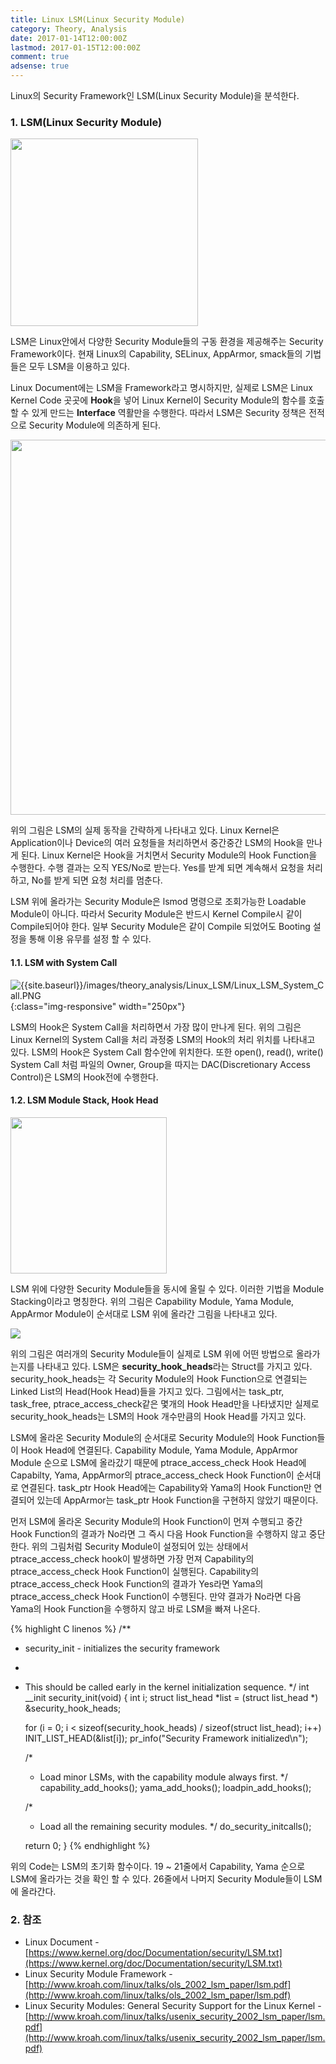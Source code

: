 ```yaml
---
title: Linux LSM(Linux Security Module)
category: Theory, Analysis
date: 2017-01-14T12:00:00Z
lastmod: 2017-01-15T12:00:00Z
comment: true
adsense: true
---
```


Linux의 Security Framework인 LSM(Linux Security Module)을 분석한다.

### 1. LSM(Linux Security Module)

<img src="{{site.baseurl}}/images/theory_analysis/Linux_LSM/Linux_LSM_Framework.PNG" width="300px">

LSM은 Linux안에서 다양한 Security Module들의 구동 환경을 제공해주는 Security Framework이다. 현재 Linux의 Capability, SELinux, AppArmor, smack들의 기법들은 모두 LSM을 이용하고 있다.

Linux Document에는 LSM을 Framework라고 명시하지만, 실제로 LSM은 Linux Kernel Code 곳곳에 **Hook**을 넣어 Linux Kernel이 Security Module의 함수를 호출할 수 있게 만드는 **Interface** 역활만을 수행한다. 따라서 LSM은 Security 정책은 전적으로 Security Module에 의존하게 된다.

<img src="{{site.baseurl}}/images/theory_analysis/Linux_LSM/Linux_LSM_Query.PNG" width="600px">

위의 그림은 LSM의 실제 동작을 간략하게 나타내고 있다. Linux Kernel은 Application이나 Device의 여러 요청들을 처리하면서 중간중간 LSM의 Hook을 만나게 된다. Linux Kernel은 Hook을 거치면서 Security Module의 Hook Function을 수행한다. 수행 결과는 오직 YES/No로 받는다. Yes를 받계 되면 계속해서 요청을 처리하고, No를 받게 되면 요청 처리를 멈춘다.

LSM 위에 올라가는 Security Module은 lsmod 명령으로 조회가능한 Loadable Module이 아니다. 따라서 Security Module은 반드시 Kernel Compile시 같이 Compile되어야 한다. 일부 Security Module은 같이 Compile 되었어도 Booting 설정을 통해 이용 유무를 설정 할 수 있다.

#### 1.1. LSM with System Call

![{{site.baseurl}}/images/theory_analysis/Linux_LSM/Linux_LSM_System_Call.PNG]({{site.baseurl}}/images/theory_analysis/Linux_LSM/Linux_LSM_System_Call.PNG){:class="img-responsive" width="250px"}

LSM의 Hook은 System Call을 처리하면서 가장 많이 만나게 된다. 위의 그림은 Linux Kernel의 System Call을 처리 과정중 LSM의 Hook의 처리 위치를 나타내고 있다. LSM의 Hook은 System Call 함수안에 위치한다. 또한 open(), read(), write() System Call 처럼 파일의 Owner, Group을 따지는 DAC(Discretionary Access Control)은 LSM의 Hook전에 수행한다.

#### 1.2. LSM Module Stack, Hook Head

<img src="{{site.baseurl}}/images/theory_analysis/Linux_LSM/Linux_LSM_Stack.PNG" width="250px">

LSM 위에 다양한 Security Module들을 동시에 올릴 수 있다. 이러한 기법을 Module Stacking이라고 명칭한다. 위의 그림은 Capability Module, Yama Module, AppArmor Module이 순서대로 LSM 위에 올라간 그림을 나타내고 있다.

![]({{site.baseurl}}/images/theory_analysis/Linux_LSM/Linux_LSM_Function_Pointer.PNG)

위의 그림은 여러개의 Security Module들이 실제로 LSM 위에 어떤 방법으로 올라가는지를 나타내고 있다. LSM은 **security_hook_heads**라는 Struct를 가지고 있다. security_hook_heads는 각 Security Module의 Hook Function으로 연결되는 Linked List의 Head(Hook Head)들을 가지고 있다. 그림에서는 task_ptr, task_free, ptrace_access_check같은 몇개의 Hook Head만을 나타냈지만 실제로 security_hook_heads는 LSM의 Hook 개수만큼의 Hook Head를 가지고 있다.

LSM에 올라온 Security Module의 순서대로 Security Module의 Hook Function들이 Hook Head에 연결된다. Capability Module, Yama Module, AppArmor Module 순으로 LSM에 올라갔기 때문에 ptrace_access_check Hook Head에 Capabilty, Yama, AppArmor의 ptrace_access_check Hook Function이 순서대로 연결된다. task_ptr Hook Head에는 Capability와 Yama의 Hook Function만 연결되어 있는데 AppArmor는 task_ptr Hook Function을 구현하지 않았기 때문이다.

먼저 LSM에 올라온 Security Module의 Hook Function이 먼져 수행되고 중간 Hook Function의 결과가 No라면 그 즉시 다음 Hook Function을 수행하지 않고 중단한다. 위의 그림처럼 Security Module이 설정되어 있는 상태에서 ptrace_access_check hook이 발생하면 가장 먼져 Capability의 ptrace_access_check Hook Function이 실행된다. Capability의 ptrace_access_check Hook Function의 결과가 Yes라면 Yama의 ptrace_access_check Hook Function이 수행된다. 만약 결과가 No라면 다음 Yama의 Hook Function을 수행하지 않고 바로 LSM을 빠져 나온다.

{% highlight C linenos %}
/**
 * security_init - initializes the security framework
 *
 * This should be called early in the kernel initialization sequence.
 */
int __init security_init(void)
{
	int i;
	struct list_head *list = (struct list_head *) &security_hook_heads;

	for (i = 0; i < sizeof(security_hook_heads) / sizeof(struct list_head);
	     i++)
		INIT_LIST_HEAD(&list[i]);
	pr_info("Security Framework initialized\n");

	/*
	 * Load minor LSMs, with the capability module always first.
	 */
	capability_add_hooks();
	yama_add_hooks();
	loadpin_add_hooks();

	/*
	 * Load all the remaining security modules.
	 */
	do_security_initcalls();

	return 0;
}
{% endhighlight %}

위의 Code는 LSM의 초기화 함수이다. 19 ~ 21줄에서 Capability, Yama 순으로 LSM에 올라가는 것을 확인 할 수 있다. 26줄에서 나머지 Security Module들이 LSM에 올라간다.

### 2. 참조

* Linux Document - [https://www.kernel.org/doc/Documentation/security/LSM.txt](https://www.kernel.org/doc/Documentation/security/LSM.txt)
* Linux Security Module Framework - [http://www.kroah.com/linux/talks/ols_2002_lsm_paper/lsm.pdf](http://www.kroah.com/linux/talks/ols_2002_lsm_paper/lsm.pdf)
* Linux Security Modules:
General Security Support for the Linux Kernel - [http://www.kroah.com/linux/talks/usenix_security_2002_lsm_paper/lsm.pdf](http://www.kroah.com/linux/talks/usenix_security_2002_lsm_paper/lsm.pdf)
